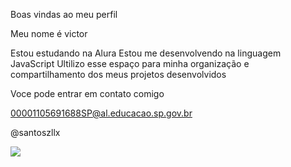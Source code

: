 Boas vindas ao meu perfil

Meu nome é victor

Estou estudando na Alura
Estou me desenvolvendo na linguagem JavaScript
Ultilizo esse espaço para minha organização e compartilhamento dos meus projetos desenvolvidos

Voce pode entrar em contato comigo

00001105691688SP@al.educacao.sp.gov.br

@santoszllx

![](https://media.tenor.com/H2mK_NOHBh8AAAAi/rick-and.gif)

